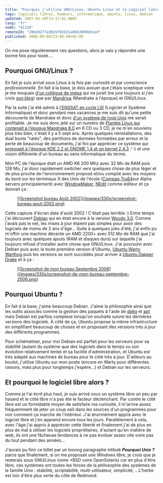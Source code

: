 ```yaml
---
title: "Pourquoi j'utilise GNU/Linux, Ubuntu Linux et le Logiciel libre ?"
tags: logiciels libres, humeurs, informatique, ubuntu, linux, debian
updated: 2007-01-30T13:17:02.000Z
lang: "fr"
node: "61120"
remoteId: "20bdd277a38e5f92b31a0bb3009ddced"
published: 2006-09-04T23:08:49+02:00
---
```

 
On me pose régulièrement ces questions, alors je vais y répondre une bonne fois pour toute....

  
## Pourquoi GNU/Linux ?

 
En fait je suis arrivé sous Linux à la fois par curiosité et par conscience *professionnelle*. En fait à la base, je dois avouer que j'étais sceptique voire je me moquais [d'un collègue de prépa](http://ofaurax.free.fr) qui ne jurait (ne jure toujours si j'en crois [son blog](http://ofaurax.free.fr/blog/?billet=2006-09-01-00h19-0200.xml)) que par [Mandriva](http://www.mandriva.com/fr/community) (Mandrake à l'époque) et GNU/Linux.

 
Par la suite j'ai été admis à [l'ENSSAT en cycle LSI](http://www.enssat.fr/public/formation/filieres/prog_lsi.php) (Logiciel et Système Informatique) et donc pendant mes vacances je me suis dit qu'une petite découverte de Mandrake et donc [d'un système de type Unix](http://www.levenez.com/unix/) me serait profitable. Je me suis donc jeté sur un numéro de [Planète Linux qui contenait à l'époque Mandrake 8.0](http://linuxfr.org/2001/05/12/3498.html) en 6 CD ou 3 CD, je ne m'en souviens plus très bien, c'était il y a 5 sept ans. Après quelques réinstallations, des dual boots &quot;ratés&quot;, des partitions de données formatées par erreur et la perte de beaucoup de documents, j'ai fini par apprécier ce système qui [proposait à l'époque KDE 2.2 et GNOME 1.4 et un kernel 2.4.3](http://linuxfr.org/2001/04/19/3225.html) :'-) et une vision différente d'un bureau au sens informatique du terme.

 
Mon PC de l'époque était un AMD K6 200 Mhz avec 32 Mo de RAM puis 128 Mo, j'ai donc rapidement switcher vers quelques chose de plus léger et de plus proche de l'environnement proposé et/ou compilé avec les moyens du bord sur les terminaux X des Unix de l'école ([Compaq Tru64](http://h30097.www3.hp.com/)sur Alpha servers principalement) avec [WindowMaker](http://pwet.fr/man/linux/commandes/x2/wmaker), [NEdit](http://pwet.fr/man/linux/commandes/nedit) comme éditeur et ça donnait ça :

 


<figure class="object-center"><a href="/images/screenshot-bureau-aout-2002.png">![Screenshot bureau Août 2002](/images/330x/screenshot-bureau-aout-2002.png)
</a></figure>




 
Cette capture d'écran date d'août 2002 ! C'était pas terrible :) Entre temps j'ai découvert [Debian](http://www.debian.org) qui en était encore à la version [Woody 3.0](http://www.debian.org/releases/woody/). Comme j'avais pas le net, les mises à jour étaient pas simples pour avoir des logiciels de moins de 2 ans d'âge... Suite à quelques jobs d'été, j'ai enfin pu m'offrir une machine décente un AMD 2200+ avec 512 Mo de RAM que j'ai toujours avec quelques ajouts (RAM et disques durs) sur laquelle j'ai toujours refusé d'installer autre chose que GNU/Linux. J'ai poursuivi avec Debian puis avec la toute première version d'Ubuntu, [Ubuntu Warty Warthog](https://lists.ubuntu.com/archives/ubuntu-announce/2004-October/000003.html) puis les versions se sont succédés pour arriver à [Ubuntu Dapper Drake](https://lists.ubuntu.com/archives/ubuntu-announce/2006-June/000083.html) et à ça :

 


<figure class="object-center"><a href="/images/screenshot-de-mon-bureau-septembre-2006.png">![Screenshot de mon bureau Septembre 2006](/images/330x/screenshot-de-mon-bureau-septembre-2006.png)
</a></figure>




   
## Pourquoi Ubuntu ?

 
En fait à la base, j'aime beaucoup Debian. J'aime la philosophie ainsi que les outils associés comme la gestion des paquets à l'aide de [dpkg](http://pwet.fr/man/linux/commandes/dpkg) et [apt](http://pwet.fr/man/linux/administration_systeme/apt) mais Debian est parfois complexe lorsqu'on souhaite suivre les dernières versions des logiciels. À côté de ça, Ubuntu propose la même infrastructure en simplifiant beaucoup de choses et en proposant des versions très à jour des différents programmes.

 
Pour schématiser, pour moi Debian est parfait pour les serveurs pour sa stabilité (autant du système que des logiciels dans le temps vu son évolution relativement lente) et sa facilité d'administration, et Ubuntu est très adapté aux machines de bureau pour le côté très à jour. D'ailleurs au boulot, j'utilise Ubuntu sur mon poste (encore en Warty pour différentes raisons, mais plus pour longtemps j'espère...) et Debian sur les serveurs.

   
## Et pourquoi le logiciel libre alors ?

 
Comme je l'ai écrit plus haut, je suis arrivé sous un système libre un peu par hasard et le côté libre n'a pas été le facteur déclenchant. Par contre le côté libre est un formidable moyen de satisfaire ma curiosité, il m'arrive assez fréquemment de jeter un coup oeil dans les sources d'un programmes pour voir comment ça marche de l'intérieur. J'ai énormément appris avec le logiciel libre et j'en apprend encore tous les jours. Parallèlement à cela, avec l'âge j'ai appris à apprécier cette liberté et finalement j'ai de plus en plus de mal à utiliser les logiciels propriétaires, d'autant qu'en matière de web, ils ont une fâcheuse tendances à ne pas évoluer assez vite voire pas du tout pendant des années...

 
J'aurais pu finir ce billet par un looong paragraphe intitulé ***Pourquoi Unix ?*** parce que finalement, si on me proposait une *Windows libre*, je crois que je resterais sous GNU/Linux (voire *BSD voire OpenSolaris) car en plus d'être libre, ces systèmes ont toutes les forces de la philosophie des systèmes de la famille Unix : stabilité, scriptabilité, multi-utilisateur, simplicité, ...L'herbe est loin d'être plus verte du côté de Redmond.

 
